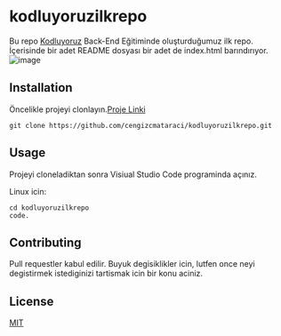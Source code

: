 # kodluyoruzilkrepo
Bu repo [Kodluyoruz](https://www.kodluyoruz.org/) Back-End Eğitiminde oluşturduğumuz ilk repo. İçerisinde bir adet README dosyası bir adet de index.html barındırıyor.
![image](https://user-images.githubusercontent.com/39875607/162342784-7c9de0a5-10d3-4899-a6f6-b61e0009d959.png)
## Installation
Öncelikle projeyi clonlayın.[Proje Linki](https://github.com/ctgelir/kodluyoruzilkrepo.git)

```
git clone https://github.com/cengizcmataraci/kodluyoruzilkrepo.git
```

## Usage
Projeyi cloneladiktan sonra Visiual Studio Code programinda açınız.

Linux icin:
```
cd kodluyoruzilkrepo
code.
```

## Contributing
Pull requestler kabul edilir. Buyuk degisiklikler icin, lutfen once neyi degistirmek istediginizi tartismak icin bir konu aciniz.

## License

[MIT](https://choosealicense.com/licenses/mit/)
